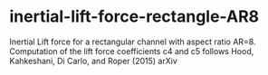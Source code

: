 # inertial-lift-force-rectangle-AR8
Inertial Lift force for a rectangular channel with aspect ratio AR=8. Computation of the lift force coefficients c4 and c5 follows Hood, Kahkeshani, Di Carlo, and Roper (2015) arXiv
